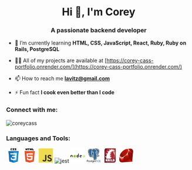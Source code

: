 <h1 align="center">Hi 👋, I'm Corey</h1>
<h3 align="center">A passionate backend developer</h3>

- 🌱 I’m currently learning **HTML, CSS, JavaScript, React, Ruby, Ruby on Rails, PostgreSQL**

- 👨‍💻 All of my projects are available at [https://corey-cass-portfolio.onrender.com/](https://corey-cass-portfolio.onrender.com/)

- 📫 How to reach me **lavitz@gmail.com**

- ⚡ Fun fact **I cook even better than I code**

<h3 align="left">Connect with me:</h3>
<p align="left">
<a style="text-decoration:none" href="https://linkedin.com/in/coreycass" target="blank"><img align="center" src="https://raw.githubusercontent.com/rahuldkjain/github-profile-readme-generator/master/src/images/icons/Social/linked-in-alt.svg" alt="coreycass" height="30" width="40" /></a>
</p>

<h3 align="left">Languages and Tools:</h3>
<p align="left"> <a style="text-decoration:none" href="https://www.w3schools.com/css/" target="_blank" rel="noreferrer"> <img src="https://raw.githubusercontent.com/devicons/devicon/master/icons/css3/css3-original-wordmark.svg" alt="css3" width="40" height="40"/> </a> <a style="text-decoration:none" href="https://www.w3.org/html/" target="_blank" rel="noreferrer"> <img src="https://raw.githubusercontent.com/devicons/devicon/master/icons/html5/html5-original-wordmark.svg" alt="html5" width="40" height="40"/> </a> <a style="text-decoration:none" href="https://developer.mozilla.org/en-US/docs/Web/JavaScript" target="_blank" rel="noreferrer"> <img src="https://raw.githubusercontent.com/devicons/devicon/master/icons/javascript/javascript-original.svg" alt="javascript" width="40" height="40"/> </a> <a style="text-decoration:none" href="https://jestjs.io" target="_blank" rel="noreferrer"> <img src="https://www.vectorlogo.zone/logos/jestjsio/jestjsio-icon.svg" alt="jest" width="40" height="40"/> </a> <a style="text-decoration:none" href="https://nodejs.org" target="_blank" rel="noreferrer"> <img src="https://raw.githubusercontent.com/devicons/devicon/master/icons/nodejs/nodejs-original-wordmark.svg" alt="nodejs" width="40" height="40"/> </a> <a style="text-decoration:none" href="https://www.postgresql.org" target="_blank" rel="noreferrer"> <img src="https://raw.githubusercontent.com/devicons/devicon/master/icons/postgresql/postgresql-original-wordmark.svg" alt="postgresql" width="40" height="40"/> </a> <a style="text-decoration:none" href="https://rubyonrails.org" target="_blank" rel="noreferrer"> <img src="https://raw.githubusercontent.com/devicons/devicon/master/icons/rails/rails-original-wordmark.svg" alt="rails" width="40" height="40"/> </a> <a style="text-decoration:none" href="https://www.ruby-lang.org/en/" target="_blank" rel="noreferrer"> <img src="https://raw.githubusercontent.com/devicons/devicon/master/icons/ruby/ruby-original.svg" alt="ruby" width="40" height="40"/> </a> </p>
